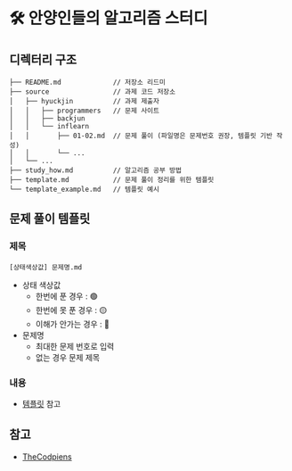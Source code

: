 # 🛠 안양인들의 알고리즘 스터디
## 디렉터리 구조
```
├── README.md             // 저장소 리드미
├── source                // 과제 코드 저장소
│   ├── hyuckjin          // 과제 제출자
│   │   ├── programmers   // 문제 사이트
│   │   ├── backjun       
│   │   └── inflearn      
│   │       ├── 01-02.md  // 문제 풀이 (파일명은 문제번호 권장, 템플릿 기반 작성)
│   │       └── ...
│   └── ...
├── study_how.md          // 알고리즘 공부 방법
├── template.md           // 문제 풀이 정리를 위한 템플릿
└── template_example.md   // 템플릿 예시
```

## 문제 풀이 템플릿
### 제목
```
[상태색상값] 문제명.md
```
- 상태 색상값
  - 한번에 푼 경우 : 🟢
  - 한번에 못 푼 경우 : 🟡
  - 이해가 안가는 경우 : 🔴
- 문제명 
  - 최대한 문제 번호로 입력
  - 없는 경우 문제 제목
  
### 내용
- [템플릿](https://github.com/evan-hwang/anyang-algorithm/blob/main/template.md) 참고

## 참고
- [TheCodpiens](https://github.com/TheCopiens/algorithm-study)
